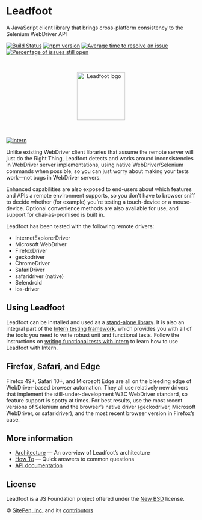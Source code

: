 # Leadfoot

<!-- start-github-only -->

A JavaScript client library that brings cross-platform consistency to the
Selenium WebDriver API

[![Build Status](https://github.com/theintern/leadfoot/actions/workflows/ci.yml/badge.svg)](https://github.com/theintern/leadfoot/actions/workflows/ci.yml)
[![npm version](https://badge.fury.io/js/leadfoot.svg)](https://badge.fury.io/js/leadfoot)
[![Average time to resolve an issue](http://isitmaintained.com/badge/resolution/theintern/leadfoot.svg)](http://isitmaintained.com/project/theintern/leadfoot 'Average time to resolve an issue')
[![Percentage of issues still open](http://isitmaintained.com/badge/open/theintern/leadfoot.svg)](http://isitmaintained.com/project/theintern/leadfoot 'Percentage of issues still open')

<br><p align="center"><img src="https://cdn.rawgit.com/theintern/leadfoot/master/docs/logo.svg" alt="Leadfoot logo" height="128"></p><br>

<!-- end-github-only -->

[![Intern](https://theintern.io/images/intern-v4.svg)](https://github.com/theintern/intern/)

Unlike existing WebDriver client libraries that assume the remote server will
just do the Right Thing, Leadfoot detects and works around inconsistencies in
WebDriver server implementations, using native WebDriver/Selenium commands when
possible, so you can just worry about making your tests work—not bugs in
WebDriver servers.

Enhanced capabilities are also exposed to end-users about which features and
APIs a remote environment supports, so you don’t have to browser sniff to decide
whether (for example) you’re testing a touch-device or a mouse-device. Optional
convenience methods are also available for use, and support for chai-as-promised
is built in.

Leadfoot has been tested with the following remote drivers:

- InternetExplorerDriver
- Microsoft WebDriver
- FirefoxDriver
- geckodriver
- ChromeDriver
- SafariDriver
- safaridriver (native)
- Selendroid
- ios-driver

## Using Leadfoot

Leadfoot can be installed and used as a
[stand-alone library](docs/how_to.md#use-leadfoot-as-a-standalone-library). It
is also an integral part of the
[Intern testing framework](https://theintern.io), which provides you with all of
the tools you need to write robust unit and functional tests. Follow the
instructions on
[writing functional tests with Intern](https://theintern.io/docs.html#Intern/4/docs/docs%2Fwriting_tests.md/functional-tests)
to learn how to use Leadfoot with Intern.

## Firefox, Safari, and Edge

Firefox 49+, Safari 10+, and Microsoft Edge are all on the bleeding edge of
WebDriver-based browser automation. They all use relatively new drivers that
implement the still-under-development W3C WebDriver standard, so feature support
is spotty at times. For best results, use the most recent versions of Selenium
and the browser’s native driver (geckodriver, Microsoft WebDriver, or
safaridriver), and the most recent browser version in Firefox’s case.

## More information

- [Architecture](docs/architecture.md) — An overview of Leadfoot’s architecture
- [How To](docs/how_to.md) — Quick answers to common questions
- [API documentation](https://theintern.io/docs.html#Leadfoot/2/api/Command)

<!-- start-github-only -->

## License

Leadfoot is a JS Foundation project offered under the [New BSD](LICENSE)
license.

© [SitePen, Inc.](https://sitepen.com) and its
[contributors](https://github.com/theintern/leadfoot/graphs/contributors)

<!-- end-github-only -->

<!-- doc-viewer-config
{
    "api": "docs/api.json",
    "pages": [
        "docs/architecture.md",
        "docs/how_to.md"
    ]
}
-->
